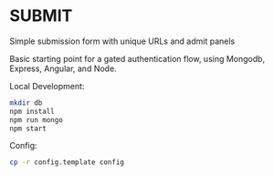 SUBMIT
==========

Simple submission form with unique URLs and admit panels

Basic starting point for a gated authentication flow, using Mongodb, Express, Angular, and Node.

Local Development:

```sh
mkdir db
npm install
npm run mongo
npm start
```

Config:

```sh
cp -r config.template config
```
